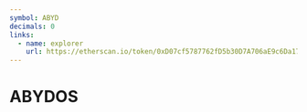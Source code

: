 ```yaml
---
symbol: ABYD
decimals: 0
links:
  - name: explorer
    url: https://etherscan.io/token/0xD07cf5787762fD5b30D7A706aE9c6Da17B8aB42d
---
```


# ABYDOS

